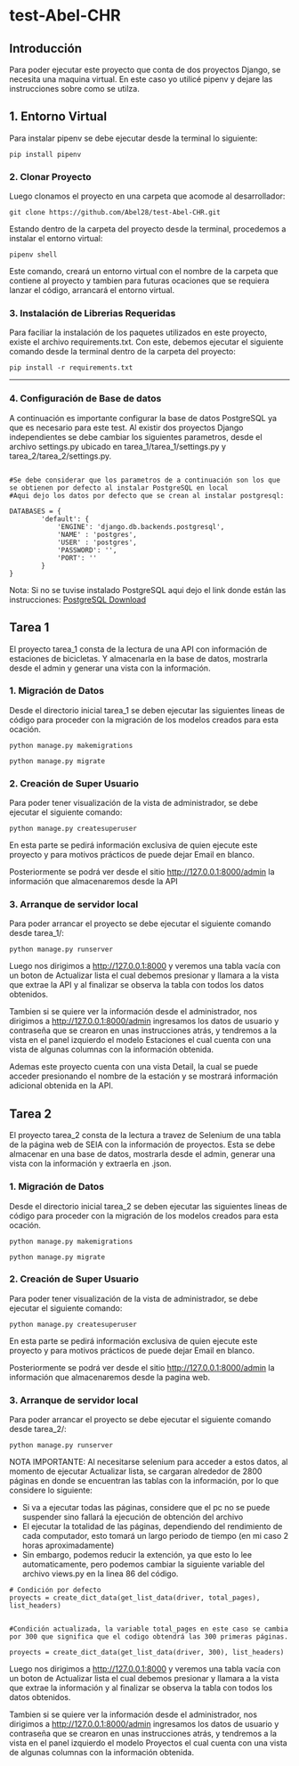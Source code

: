 # test-Abel-CHR

## Introducción

Para poder ejecutar este proyecto que conta de dos proyectos Django, se necesita una maquina virtual. En este caso yo utilicé pipenv y dejare las instrucciones sobre como se utilza.


## 1. Entorno Virtual

Para instalar pipenv se debe ejecutar desde la terminal lo siguiente:

```
pip install pipenv
```

### 2. Clonar Proyecto

Luego clonamos el proyecto en una carpeta que acomode al desarrollador:

```
git clone https://github.com/Abel28/test-Abel-CHR.git
```

Estando dentro de la carpeta del proyecto desde la terminal, procedemos a instalar el entorno virtual:

```
pipenv shell
```

Este comando, creará un entorno virtual con el nombre de la carpeta que contiene al proyecto y tambien para futuras ocaciones que se requiera lanzar el código, arrancará el entorno virtual.

### 3. Instalación de Librerias Requeridas

Para faciliar la instalación de los paquetes utilizados en este proyecto, existe el archivo requirements.txt. Con este, debemos ejecutar el siguiente comando desde la terminal dentro de la carpeta del proyecto:

```
pip install -r requirements.txt
```
---

### 4. Configuración de Base de datos

A continuación es importante configurar la base de datos PostgreSQL ya que es necesario para este test. Al existir dos proyectos Django independientes se debe cambiar los siguientes parametros, desde el archivo settings.py ubicado en tarea_1/tarea_1/settings.py y tarea_2/tarea_2/settings.py.

```

#Se debe considerar que los parametros de a continuación son los que se obtienen por defecto al instalar PostgreSQL en local
#Aqui dejo los datos por defecto que se crean al instalar postgresql:

DATABASES = {
        'default': {
            'ENGINE': 'django.db.backends.postgresql',
            'NAME' : 'postgres',
            'USER' : 'postgres',
            'PASSWORD': '',
            'PORT': ''
        }
}
```

Nota: Si no se tuvise instalado PostgreSQL aqui dejo el link donde están las instrucciones: [PostgreSQL Download](https://www.postgresql.org/download/)

## Tarea 1

El proyecto tarea_1 consta de la lectura de una API con información de estaciones de bicicletas. Y almacenarla en la base de datos, mostrarla desde el admin y generar una vista con la información.

### 1. Migración de Datos

Desde el directorio inicial tarea_1 se deben ejecutar las siguientes lineas de código para proceder con la migración de los modelos creados para esta ocación.

```
python manage.py makemigrations
```

```
python manage.py migrate
```

### 2. Creación de Super Usuario

Para poder tener visualización de la vista de administrador, se debe ejecutar el siguiente comando:

```
python manage.py createsuperuser
```

En esta parte se pedirá información exclusiva de quien ejecute este proyecto y para motivos prácticos de puede dejar Email en blanco.

Posteriormente se podrá ver desde el sitio http://127.0.0.1:8000/admin la información que almacenaremos desde la API

### 3. Arranque de servidor local

Para poder arrancar el proyecto se debe ejecutar el siguiente comando desde tarea_1/:

```
python manage.py runserver
```

Luego nos dirigimos a http://127.0.0.1:8000 y veremos una tabla vacía con un boton de Actualizar lista el cual debemos presionar y llamara a la vista que extrae la API y al finalizar se observa la tabla con todos los datos obtenidos.

Tambien si se quiere ver la información desde el administrador, nos dirigimos a http://127.0.0.1:8000/admin ingresamos los datos de usuario y contraseña que se crearon en unas instrucciones atrás, y tendremos a la vista en el panel izquierdo el modelo Estaciones el cual cuenta con una vista de algunas columnas con la información obtenida.

Ademas este proyecto cuenta con una vista Detail, la cual se puede acceder presionando el nombre de la estación y se mostrará información adicional obtenida en la API.


## Tarea 2

El proyecto tarea_2 consta de la lectura a travez de Selenium de una tabla de la página web de SEIA con la información de proyectos. Esta se debe almacenar en una base de datos, mostrarla desde el admin, generar una vista con la información y extraerla en .json.

### 1. Migración de Datos

Desde el directorio inicial tarea_2 se deben ejecutar las siguientes lineas de código para proceder con la migración de los modelos creados para esta ocación.

```
python manage.py makemigrations
```

```
python manage.py migrate
```

### 2. Creación de Super Usuario

Para poder tener visualización de la vista de administrador, se debe ejecutar el siguiente comando:

```
python manage.py createsuperuser
```

En esta parte se pedirá información exclusiva de quien ejecute este proyecto y para motivos prácticos de puede dejar Email en blanco.

Posteriormente se podrá ver desde el sitio http://127.0.0.1:8000/admin la información que almacenaremos desde la pagina web.

### 3. Arranque de servidor local

Para poder arrancar el proyecto se debe ejecutar el siguiente comando desde tarea_2/:

```
python manage.py runserver
```

NOTA IMPORTANTE: Al necesitarse selenium para acceder a estos datos, al momento de ejecutar Actualizar lista, se cargaran alrededor de 2800 páginas en donde se encuentran las tablas con la información, por lo que considere lo siguiente:

* Si va a ejecutar todas las páginas, considere que el pc no se puede suspender sino fallará la ejecución de obtención del archivo
* El ejecutar la totalidad de las páginas, dependiendo del rendimiento de cada computador, esto tomará un largo periodo de tiempo (en mi caso 2 horas aproximadamente)
* Sin embargo, podemos reducir la extención, ya que esto lo lee automaticamente, pero podemos cambiar la siguiente variable del archivo views.py en la linea 86 del código.

```
# Condición por defecto
proyects = create_dict_data(get_list_data(driver, total_pages), list_headers)


#Condición actualizada, la variable total_pages en este caso se cambia por 300 que significa que el codigo obtendrá las 300 primeras páginas.

proyects = create_dict_data(get_list_data(driver, 300), list_headers)
```

Luego nos dirigimos a http://127.0.0.1:8000 y veremos una tabla vacía con un boton de Actualizar lista el cual debemos presionar y llamara a la vista que extrae la información y al finalizar se observa la tabla con todos los datos obtenidos.

Tambien si se quiere ver la información desde el administrador, nos dirigimos a http://127.0.0.1:8000/admin ingresamos los datos de usuario y contraseña que se crearon en unas instrucciones atrás, y tendremos a la vista en el panel izquierdo el modelo Proyectos el cual cuenta con una vista de algunas columnas con la información obtenida.